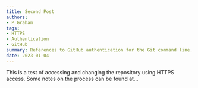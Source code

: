 ```yaml
---
title: Second Post
authors:
- P Graham
tags:
- HTTPS
- Authentication
- GitHub
summary: References to GitHub authentication for the Git command line.
date: 2023-01-04
---
```


This is a test of accessing and changing the repository using HTTPS
access.  Some notes on the process can be found at...
